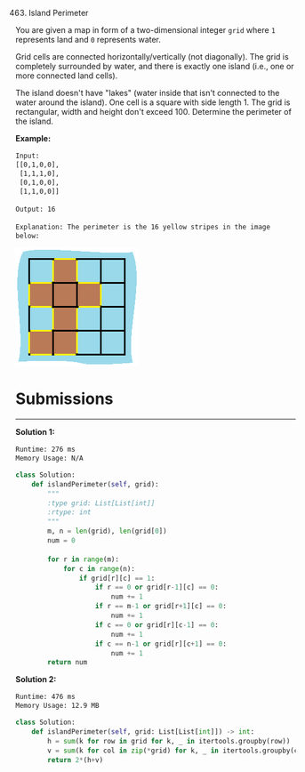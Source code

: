 463. Island Perimeter

You are given a map in form of a two-dimensional integer `grid` where `1` represents land and `0` represents water.

Grid cells are connected horizontally/vertically (not diagonally). The grid is completely surrounded by water, and there is exactly one island (i.e., one or more connected land cells).

The island doesn't have "lakes" (water inside that isn't connected to the water around the island). One cell is a square with side length 1. The grid is rectangular, width and height don't exceed 100. Determine the perimeter of the island.

 

**Example:**

```
Input:
[[0,1,0,0],
 [1,1,1,0],
 [0,1,0,0],
 [1,1,0,0]]

Output: 16

Explanation: The perimeter is the 16 yellow stripes in the image below:
```

![463_island](img/463_island.png)

# Submissions
---
**Solution 1:**
```
Runtime: 276 ms
Memory Usage: N/A
```
```python
class Solution:
    def islandPerimeter(self, grid):
        """
        :type grid: List[List[int]]
        :rtype: int
        """
        m, n = len(grid), len(grid[0])
        num = 0

        for r in range(m):
            for c in range(n):
                if grid[r][c] == 1:
                    if r == 0 or grid[r-1][c] == 0:
                        num += 1
                    if r == m-1 or grid[r+1][c] == 0:
                        num += 1
                    if c == 0 or grid[r][c-1] == 0:
                        num += 1
                    if c == n-1 or grid[r][c+1] == 0:
                        num += 1
        return num
```

**Solution 2:**
```
Runtime: 476 ms
Memory Usage: 12.9 MB
```
```python
class Solution:
    def islandPerimeter(self, grid: List[List[int]]) -> int:
        h = sum(k for row in grid for k, _ in itertools.groupby(row))
        v = sum(k for col in zip(*grid) for k, _ in itertools.groupby(col))
        return 2*(h+v)
```